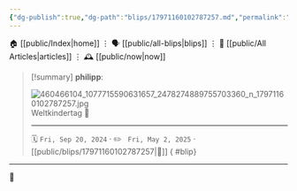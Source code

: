```yaml
---
{"dg-publish":true,"dg-path":"blips/17971160102787257.md","permalink":"/blips/17971160102787257/","title":"philipp on instagram @ 2024-09-20"}
---
```



<div class="transclusion internal-embed is-loaded"><div class="markdown-embed">




🏠 [[public/Index\|home]]  ⋮ 🗣️ [[public/all-blips\|blips]] ⋮  📝 [[public/All Articles\|articles]]  ⋮ 🕰️ [[public/now\|now]]


</div></div>


> [!summary] **philipp**:
>
> ![460466104_1077715590631657_2478274889755703360_n_17971160102787257.jpg](/img/user/attachments/460466104_1077715590631657_2478274889755703360_n_17971160102787257.jpg)
> Weltkindertag 🥰
> - - -
>
> 🗓️ <code>Fri, Sep 20, 2024</code>  · ✏️ <code> Fri, May 2, 2025</code>  · [[public/blips/17971160102787257\|🔗]]
{ #blip}


- - -

 👾
